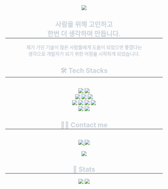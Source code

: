 <!-- ## Hi there 👋 -->

<!--
**itrecipe/itrecipe** is a ✨ _special_ ✨ repository because its `README.md` (this file) appears on your GitHub profile.

Here are some ideas to get you started:

- 🔭 I’m currently working on ...
- 🌱 I’m currently learning ...
- 👯 I’m looking to collaborate on ...
- 🤔 I’m looking for help with ...
- 💬 Ask me about ...
- 📫 How to reach me: ...
- 😄 Pronouns: ...
- ⚡ Fun fact: ...
-->

<div align= "center">
    <img src="https://capsule-render.vercel.app/api?type=cylinder&color=gradient&height=180&text=Hi%20I'm%20ITRecipe%20!&animation=scaleIn&fontColor=ffffff&fontSize=60" />
    </div>
    <div align= "center"> 
    <h2 style="border-bottom: 1px solid #21262d; color: #c9d1d9;"> 
        사람을 위해 고민하고<br/> 
        한번 더 생각하며 만듭니다.
    </h2>
    <div style="font-weight: 700; font-size: 15px; text-align: center; color: #c9d1d9;">
        제가 가진 기술이 많은 사람들에게 도움이 되었으면 좋겠다는<br/>
        생각으로 개발자가 되기 위한 여정을 시작하게 되었습니다.<br/>
    </div> 
    </div>
    <div align= "center">
    <h2 style="border-bottom: 1px solid #21262d; color: #c9d1d9;"> 🛠️ Tech Stacks </h2> <br> 
    <div style="margin: 0 auto; text-align: center;" align= "center">
                <!-- BE -->
                <img src="https://img.shields.io/badge/Java-007396?style=plastic&logo=Java&logoColor=white">
                <img src="https://img.shields.io/badge/MySQL-4479A1?style=plastic&logo=MySQL&logoColor=white"><br/>
                <img src="https://img.shields.io/badge/SpringFramework-6DB33F?style=plastic&logo=Spring&logoColor=white">
                <img src="https://img.shields.io/badge/Spring Boot-6DB33F?style=plastic&logo=Spring Boot&logoColor=white">
                <img src="https://img.shields.io/badge/Spring Security-6DB33F?style=plastic&logo=Spring Security&logoColor=white"><br/>
                <!-- FE -->
                <img src="https://img.shields.io/badge/React-61DAFB?style=plastic&logo=React&logoColor=white">
                <img src="https://img.shields.io/badge/Javascript-F7DF1E?style=plastic&logo=Javascript&logoColor=white">
                <img src="https://img.shields.io/badge/HTML5-E34F26?style=plastic&logo=HTML5&logoColor=white">
                <img src="https://img.shields.io/badge/CSS3-1572B6?style=plastic&logo=CSS3&logoColor=white"><br/>
                <img src="https://img.shields.io/badge/jQuery-0769AD?style=plastic&logo=jQuery&logoColor=white">
                <img src="https://img.shields.io/badge/Bootstrap-7952B3?style=plastic&logo=Bootstrap&logoColor=white">
            </div>
    </div>
    <div align= "center">
    <h2 style="border-bottom: 1px solid #21262d; color: #c9d1d9;"> 🧑‍💻 Contact me </h2> <br> 
    <div align= "center"> <a href=mailto:itrecipe95@gmail.com> <img src="https://img.shields.io/badge/Gmail-EA4335?style=plastic&logo=Gmail&logoColor=white&link=mailto:itrecipe95@gmail.com"> </a>
         <a href=https://itrecipe.tistory.com/> <img src="https://img.shields.io/badge/Tistory-000000?style=plastic&logo=Tistory&logoColor=white&link=https://itrecipe.tistory.com/"> </a>
    </div><br/> 
    <div align= "center"> <a href="https://hits.seeyoufarm.com"> <img src="https://hits.seeyoufarm.com/api/count/incr/badge.svg?url=https%3A%2F%2Fgithub.com%2Fitrecipe%2F&count_bg=%23000000&title_bg=%23000000&icon=github.svg&icon_color=%23FFFFFF&title=GitHub&edge_flat=false"/></a>
       </div> 
    </div>    
    <div align= "center"> 
    <h2 style="border-bottom: 1px solid #21262d; color: #c9d1d9;"> 🏅 Stats </h2> <div align= "center"> <img src="https://github-readme-stats.vercel.app/api?username=itrecipe&bg_color=180,1a1919,00000000&title_color=ffffff&text_color=ffffff"/> 
    <img src="https://github-readme-stats.vercel.app/api/top-langs/?username=itrecipe&layout=compact&bg_color=180,1a1919,00000000&title_color=ffffff&text_color=ffffff"/> </div> 
    </div>
